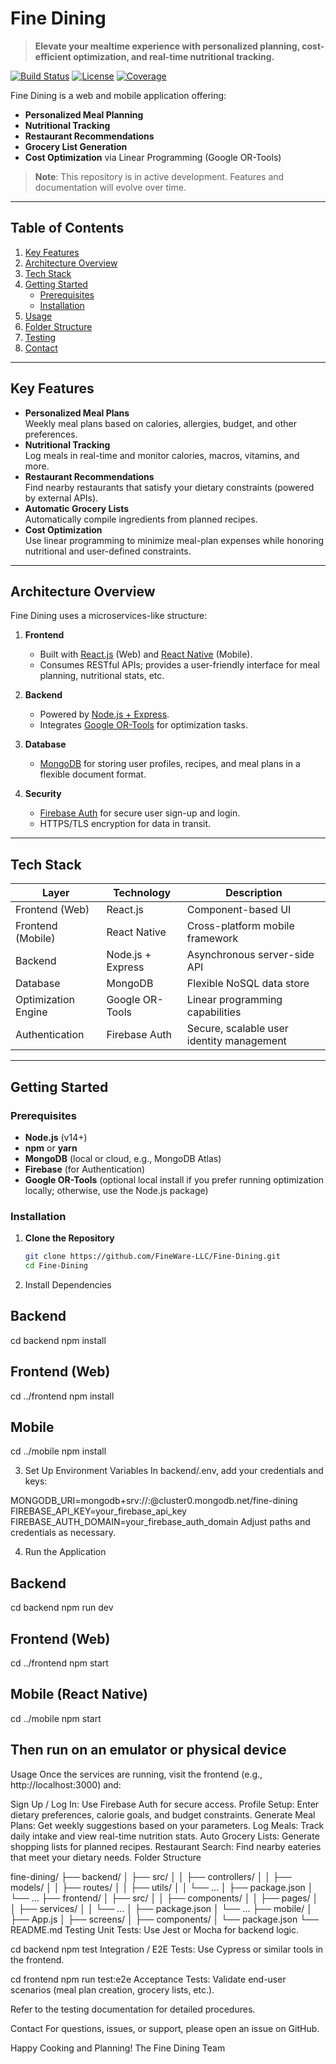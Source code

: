 # Fine Dining

> **Elevate your mealtime experience with personalized planning, cost-efficient optimization, and real-time nutritional tracking.**

[![Build Status](https://img.shields.io/badge/build-passing-brightgreen)](#)
[![License](https://img.shields.io/badge/license-MIT-blue)](#)
[![Coverage](https://img.shields.io/badge/coverage-90%25-yellowgreen)](#)

Fine Dining is a web and mobile application offering:
- **Personalized Meal Planning**
- **Nutritional Tracking**
- **Restaurant Recommendations**
- **Grocery List Generation**
- **Cost Optimization** via Linear Programming (Google OR-Tools)

> **Note**: This repository is in active development. Features and documentation will evolve over time.

---

## Table of Contents
1. [Key Features](#key-features)  
2. [Architecture Overview](#architecture-overview)  
3. [Tech Stack](#tech-stack)  
4. [Getting Started](#getting-started)  
    - [Prerequisites](#prerequisites)  
    - [Installation](#installation)  
5. [Usage](#usage)  
6. [Folder Structure](#folder-structure)  
7. [Testing](#testing)  
8. [Contact](#contact)  

---

## Key Features

- **Personalized Meal Plans**  
  Weekly meal plans based on calories, allergies, budget, and other preferences.
- **Nutritional Tracking**  
  Log meals in real-time and monitor calories, macros, vitamins, and more.
- **Restaurant Recommendations**  
  Find nearby restaurants that satisfy your dietary constraints (powered by external APIs).
- **Automatic Grocery Lists**  
  Automatically compile ingredients from planned recipes.
- **Cost Optimization**  
  Use linear programming to minimize meal-plan expenses while honoring nutritional and user-defined constraints.

---

## Architecture Overview

Fine Dining uses a microservices-like structure:

1. **Frontend**  
   - Built with [React.js](https://reactjs.org/) (Web) and [React Native](https://reactnative.dev/) (Mobile).  
   - Consumes RESTful APIs; provides a user-friendly interface for meal planning, nutritional stats, etc.

2. **Backend**  
   - Powered by [Node.js + Express](https://expressjs.com/).  
   - Integrates [Google OR-Tools](https://developers.google.com/optimization) for optimization tasks.

3. **Database**  
   - [MongoDB](https://www.mongodb.com/) for storing user profiles, recipes, and meal plans in a flexible document format.

4. **Security**  
   - [Firebase Auth](https://firebase.google.com/docs/auth) for secure user sign-up and login.  
   - HTTPS/TLS encryption for data in transit.

---

## Tech Stack

| **Layer**            | **Technology**         | **Description**                                             |
|----------------------|------------------------|-------------------------------------------------------------|
| Frontend (Web)       | React.js               | Component-based UI                                          |
| Frontend (Mobile)    | React Native           | Cross-platform mobile framework                             |
| Backend              | Node.js + Express      | Asynchronous server-side API                                |
| Database             | MongoDB                | Flexible NoSQL data store                                   |
| Optimization Engine  | Google OR-Tools        | Linear programming capabilities                              |
| Authentication       | Firebase Auth          | Secure, scalable user identity management                   |

---

## Getting Started

### Prerequisites

- **Node.js** (v14+)
- **npm** or **yarn**
- **MongoDB** (local or cloud, e.g., MongoDB Atlas)
- **Firebase** (for Authentication)
- **Google OR-Tools** (optional local install if you prefer running optimization locally; otherwise, use the Node.js package)

### Installation

1. **Clone the Repository**  
   ```bash
   git clone https://github.com/FineWare-LLC/Fine-Dining.git
   cd Fine-Dining
   
2. Install Dependencies

## Backend
cd backend
npm install

## Frontend (Web)
cd ../frontend
npm install

## Mobile
cd ../mobile
npm install

3. Set Up Environment Variables
In backend/.env, add your credentials and keys:

MONGODB_URI=mongodb+srv://<username>:<password>@cluster0.mongodb.net/fine-dining
FIREBASE_API_KEY=your_firebase_api_key
FIREBASE_AUTH_DOMAIN=your_firebase_auth_domain
Adjust paths and credentials as necessary.

4. Run the Application

## Backend
cd backend
npm run dev

## Frontend (Web)
cd ../frontend
npm start

## Mobile (React Native)
cd ../mobile
npm start
## Then run on an emulator or physical device
Usage
Once the services are running, visit the frontend (e.g., http://localhost:3000) and:

Sign Up / Log In: Use Firebase Auth for secure access.
Profile Setup: Enter dietary preferences, calorie goals, and budget constraints.
Generate Meal Plans: Get weekly suggestions based on your parameters.
Log Meals: Track daily intake and view real-time nutrition stats.
Auto Grocery Lists: Generate shopping lists for planned recipes.
Restaurant Search: Find nearby eateries that meet your dietary needs.
Folder Structure

fine-dining/
  ├── backend/
  │   ├── src/
  │   │   ├── controllers/
  │   │   ├── models/
  │   │   ├── routes/
  │   │   ├── utils/
  │   │   └── ...
  │   ├── package.json
  │   └── ...
  ├── frontend/
  │   ├── src/
  │   │   ├── components/
  │   │   ├── pages/
  │   │   ├── services/
  │   │   └── ...
  │   ├── package.json
  │   └── ...
  ├── mobile/
  │   ├── App.js
  │   ├── screens/
  │   ├── components/
  │   └── package.json
  └── README.md
Testing
Unit Tests: Use Jest or Mocha for backend logic.

cd backend
npm test
Integration / E2E Tests: Use Cypress or similar tools in the frontend.

cd frontend
npm run test:e2e
Acceptance Tests: Validate end-user scenarios (meal plan creation, grocery lists, etc.).

Refer to the testing documentation for detailed procedures.

Contact
For questions, issues, or support, please open an issue on GitHub.

Happy Cooking and Planning!
The Fine Dining Team
